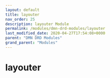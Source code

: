 ```yaml
---
layout: default
title: layouter 
nav_order: 25
description: layouter Module
permalink: /modules/dmn-drd-modules/layouter
last_modified_date: 2020-04-27T17:54:08+0000
parent: "DMN DRD Modules"
grand_parent: "Modules"
---
```


# layouter